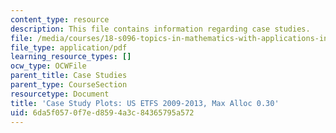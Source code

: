 ```yaml
---
content_type: resource
description: This file contains information regarding case studies.
file: /media/courses/18-s096-topics-in-mathematics-with-applications-in-finance-fall-2013/6da5f0570f7ed8594a3c84365795a572_MIT18_S096F13_ETF_pridA_15.pdf
file_type: application/pdf
learning_resource_types: []
ocw_type: OCWFile
parent_title: Case Studies
parent_type: CourseSection
resourcetype: Document
title: 'Case Study Plots: US ETFS 2009-2013, Max Alloc 0.30'
uid: 6da5f057-0f7e-d859-4a3c-84365795a572
---
```

